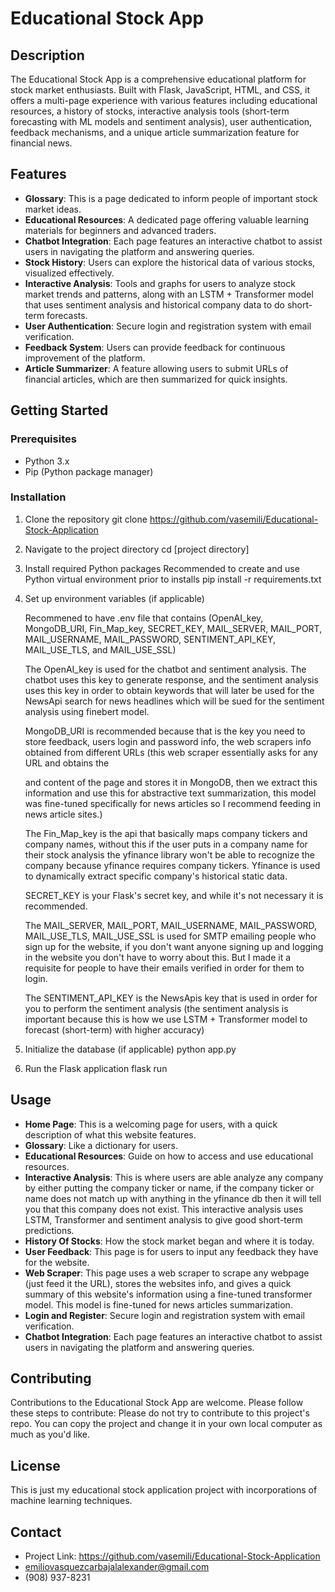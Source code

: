 
# Educational Stock App

## Description
The Educational Stock App is a comprehensive educational platform for stock market enthusiasts. Built with Flask, JavaScript, HTML, and CSS, it offers a multi-page experience with various features including educational resources, a history of stocks, interactive analysis tools (short-term forecasting with ML models and sentiment analysis), user authentication, feedback mechanisms, and a unique article summarization feature for financial news.

## Features
- **Glossary**: This is a page dedicated to inform people of important stock market ideas.
- **Educational Resources**: A dedicated page offering valuable learning materials for beginners and advanced traders.
- **Chatbot Integration**: Each page features an interactive chatbot to assist users in navigating the platform and answering queries.
- **Stock History**: Users can explore the historical data of various stocks, visualized effectively.
- **Interactive Analysis**: Tools and graphs for users to analyze stock market trends and patterns, along with an LSTM + Transformer model that uses sentiment analysis and historical company data to do short-term forecasts.
- **User Authentication**: Secure login and registration system with email verification.
- **Feedback System**: Users can provide feedback for continuous improvement of the platform.
- **Article Summarizer**: A feature allowing users to submit URLs of financial articles, which are then summarized for quick insights.

## Getting Started

### Prerequisites
- Python 3.x
- Pip (Python package manager)

### Installation
1. Clone the repository
   git clone https://github.com/vasemili/Educational-Stock-Application

2. Navigate to the project directory
   cd [project directory]

3. Install required Python packages
   Recommended to create and use Python virtual environment prior to installs
   pip install -r requirements.txt

4. Set up environment variables (if applicable)

   Recommened to have .env file that contains (OpenAI_key, MongoDB_URI, Fin_Map_key, SECRET_KEY, MAIL_SERVER, MAIL_PORT, MAIL_USERNAME, MAIL_PASSWORD, SENTIMENT_API_KEY, MAIL_USE_TLS, and MAIL_USE_SSL)

   The OpenAI_key is used for the chatbot and sentiment analysis. The chatbot uses this key to generate response, and the sentiment analysis uses this key in order to obtain keywords that will later be used for the NewsApi search for news headlines which will be sued for the sentiment analysis using finebert model.
   
   MongoDB_URI is recommended because that is the key you need to store feedback, users login and password info, the web scrapers info obtained from different URLs (this web scraper essentially asks for any URL and obtains the <p> and content of the page and stores it in MongoDB, then we extract this information and use this for abstractive text summarization, this model was fine-tuned specifically for news articles so I recommend feeding in news article sites.)
   
   The Fin_Map_key is the api that basically maps company tickers and company names, without this if the user puts in a company name for their stock analysis the yfinance library won't be able to recognize the company because yfinance requires company tickers. Yfinance is used to dynamically extract specific company's historical static data.
   
   SECRET_KEY is your Flask's secret key, and while it's not necessary it is recommended.
   
   The MAIL_SERVER, MAIL_PORT, MAIL_USERNAME, MAIL_PASSWORD, MAIL_USE_TLS, MAIL_USE_SSL is used for SMTP emailing people who sign up for the website, if you don't want anyone signing up and logging in the website you don't have to worry about this. But I made it a requisite for people to have their emails verified in order for them to login.
   
   The SENTIMENT_API_KEY is the NewsApis key that is used in order for you to perform the sentiment analysis (the sentiment analysis is important because this is how we use LSTM + Transformer model to forecast (short-term) with higher accuracy)

5. Initialize the database (if applicable)
   python app.py

6. Run the Flask application
   flask run


## Usage
- **Home Page**: This is a welcoming page for users, with a quick description of what this website features.
- **Glossary**: Like a dictionary for users.
- **Educational Resources**: Guide on how to access and use educational resources.
- **Interactive Analysis**: This is where users are able analyze any company by either putting the company ticker or name, if the company ticker or name does not match up with anything in the yfinance db then it will tell you that this company does not exist. This interactive analysis uses LSTM, Transformer and sentiment analysis to give good short-term predictions.
- **History Of Stocks**: How the stock market began and where it is today.
- **User Feedback**: This page is for users to input any feedback they have for the website.
- **Web Scraper**: This page uses a web scraper to scrape any webpage (just feed it the URL), stores the websites info, and gives a quick summary of this website's information using a fine-tuned transformer model. This model is fine-tuned for news articles summarization.
- **Login and Register**: Secure login and registration system with email verification.
- **Chatbot Integration**: Each page features an interactive chatbot to assist users in navigating the platform and answering queries.

## Contributing
Contributions to the Educational Stock App are welcome. Please follow these steps to contribute:
Please do not try to contribute to this project's repo. You can copy the project and change it
in your own local computer as much as you'd like.

## License
This is just my educational stock application project with incorporations of machine learning
techniques.

## Contact
- Project Link: https://github.com/vasemili/Educational-Stock-Application
- emiliovasquezcarbajalalexander@gmail.com
- (908) 937-8231

